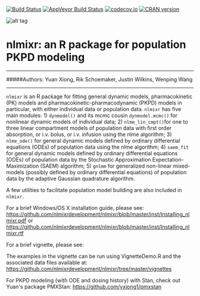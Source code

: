 [![Build Status](https://travis-ci.org/mattfidler/nlmixr.svg?branch=master)](https://travis-ci.org/mattfidler/nlmixr)
[![AppVeyor Build Status](https://ci.appveyor.com/api/projects/status/github/mattfidler/nlmixr?branch=master&svg=true)](https://ci.appveyor.com/project/mattfidler/nlmixr)
[![codecov.io](https://codecov.io/github/mattfidler/nlmixr/coverage.svg?branch=master)](https://codecov.io/github/mattfidler/nlmixr?branch=master)
[![CRAN version](http://www.r-pkg.org/badges/version/nlmixr)](https://cran.r-project.org/package=nlmixr)

![alt tag](https://github.com/nlmixrdevelopment/nlmixr/blob/master/logo.png)

# nlmixr: an R package for population PKPD modeling
***  

#####Authors: Yuan Xiong, Rik Schoemaker, Justin Wilkins, Wenping Wang

***

`nlmixr` is an R package for fitting general dynamic models,
pharmacokinetic (PK) models and pharmacokinetic-pharmacodynamic (PKPD)
models in particular, with either individual data or population
data. `nlmixr` has five main modules: 1) `dynmodel()` and its mcmc
cousin `dynmodel.mcmc()` for nonlinear dynamic models of individual
data; 2) `nlme_lin_cmpt()`for one to three linear compartment models
of population data with first order absorption, or i.v. bolus, or
i.v. infusion using the nlme algorithm; 3) `nlme_ode()` for general
dynamic models defined by ordinary differential equations (ODEs) of
population data using the nlme algorithm; 4) `saem_fit` for general
dynamic models defined by ordinary differential equations (ODEs) of
population data by the Stochastic Approximation
Expectation-Maximization (SAEM) algorithm; 5) `gnlmm` for generalized
non-linear mixed-models (possibly defined by ordinary differential
equations) of population data by the adaptive Gaussian quadrature
algorithm.

A few utilities to facilitate population model building are also included in `nlmixr`.

For a brief Windows/OS X installation guide, please see:
https://github.com/nlmixrdevelopment/nlmixr/blob/master/inst/Installing_nlmixr.pdf
or
https://github.com/nlmixrdevelopment/nlmixr/blob/master/inst/Installing_nlmixr.rtf

For a brief vignette, please see:




The examples in the vignette can be run using VignetteDemo.R and the
associated data files available at:
https://github.com/nlmixrdevelopment/nlmixr/tree/master/vignettes

For PKPD modeling (with ODE and dosing history) with Stan, check out
Yuan's package PMXStan: https://github.com/yxiong1/pmxstan
